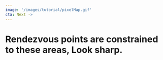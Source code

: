 ```yaml
---
image: '/images/tutorial/pixelMap.gif'
cta: Next ->
---
```

# Rendezvous points are constrained to these areas, Look sharp.